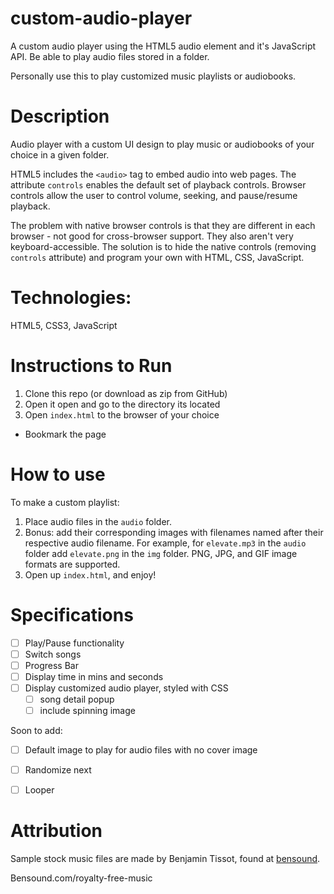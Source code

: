 # custom-audio-player
 A custom audio player using the HTML5 audio element and it's JavaScript API.  Be able to play audio files stored in a folder.

Personally use this to play customized music playlists or audiobooks. 

# Description

Audio player with a custom UI design to play music or audiobooks of your choice in a given folder. 

HTML5 includes the `<audio>` tag to embed audio into web pages. The attribute `controls` enables the default set of playback controls. Browser controls allow the user to control 
volume, seeking, and pause/resume playback.

The problem with native browser controls is that they are different in each browser - not good for cross-browser support. They also aren't very keyboard-accessible. The solution is to hide the native controls (removing `controls` attribute) and program your own with HTML, CSS, JavaScript. 

# Technologies:
HTML5, CSS3, JavaScript

# Instructions to Run

1. Clone this repo (or download as zip from GitHub)
2. Open it open and go to the directory its located
3. Open `index.html` to the browser of your choice
  * Bookmark the page

# How to use

To make a custom playlist: 

1. Place audio files in the `audio` folder.
2. Bonus: add their corresponding images with filenames named after their respective audio filename. For example, for `elevate.mp3` in the `audio` folder add `elevate.png` in the `img` folder. PNG, JPG, and GIF image formats are supported.
3. Open up `index.html`, and enjoy!

# Specifications

- [ ] Play/Pause functionality
- [ ] Switch songs
- [ ] Progress Bar
- [ ] Display time in mins and seconds
- [ ] Display customized audio player, styled with CSS
  - [ ] song detail popup
  - [ ] include spinning image 

Soon to add:
-[ ] Default image to play for audio files with no cover image
-[ ] Randomize next
-[ ] Looper


# Attribution

Sample stock music files are made by Benjamin Tissot, found at [bensound](https://www.bensound.com/free-music-for-videos). 

Bensound.com/royalty-free-music